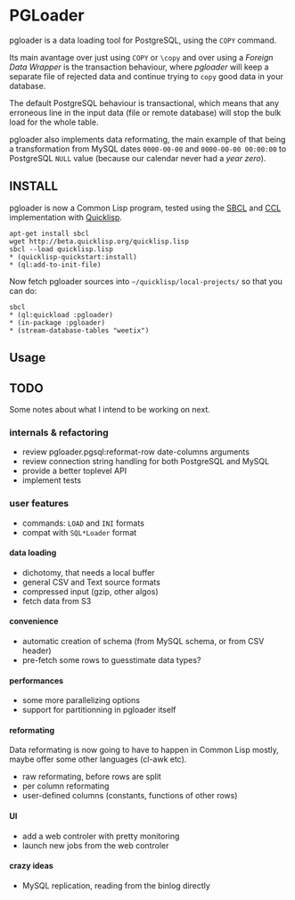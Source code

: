 # PGLoader

pgloader is a data loading tool for PostgreSQL, using the `COPY` command.

Its main avantage over just using `COPY` or `\copy` and over using a
*Foreign Data Wrapper* is the transaction behaviour, where *pgloader* will
keep a separate file of rejected data and continue trying to `copy` good
data in your database.

The default PostgreSQL behaviour is transactional, which means that any
erroneous line in the input data (file or remote database) will stop the
bulk load for the whole table.

pgloader also implements data reformating, the main example of that being a
transformation from MySQL dates `0000-00-00` and `0000-00-00 00:00:00` to
PostgreSQL `NULL` value (because our calendar never had a *year zero*).

## INSTALL

pgloader is now a Common Lisp program, tested using the
[SBCL](http://sbcl.org/) and [CCL](http://ccl.clozure.com/) implementation
with [Quicklisp](http://www.quicklisp.org/beta/).

    apt-get install sbcl
	wget http://beta.quicklisp.org/quicklisp.lisp
	sbcl --load quicklisp.lisp
	* (quicklisp-quickstart:install)
	* (ql:add-to-init-file)

Now fetch pgloader sources into `~/quicklisp/local-projects/` so that you
can do:

    sbcl
	* (ql:quickload :pgloader)
	* (in-package :pgloader)
	* (stream-database-tables "weetix")

## Usage

## TODO

Some notes about what I intend to be working on next.

### internals & refactoring

  - review pgloader.pgsql:reformat-row date-columns arguments
  - review connection string handling for both PostgreSQL and MySQL
  - provide a better toplevel API
  - implement tests

### user features

  - commands: `LOAD` and `INI` formats
  - compat with `SQL*Loader` format

#### data loading

  - dichotomy, that needs a local buffer
  - general CSV and Text source formats
  - compressed input (gzip, other algos)
  - fetch data from S3

#### convenience

  - automatic creation of schema (from MySQL schema, or from CSV header)
  - pre-fetch some rows to guesstimate data types?

#### performances

  - some more parallelizing options
  - support for partitionning in pgloader itself

#### reformating

Data reformating is now going to have to happen in Common Lisp mostly, maybe
offer some other languages (cl-awk etc).

  - raw reformating, before rows are split
  - per column reformating
  - user-defined columns (constants, functions of other rows)

#### UI

  - add a web controler with pretty monitoring
  - launch new jobs from the web controler

#### crazy ideas

  - MySQL replication, reading from the binlog directly
